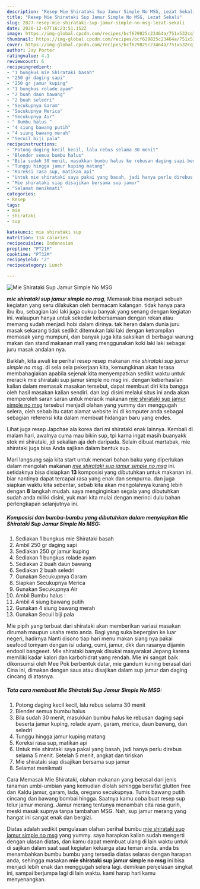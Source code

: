 ```yaml
---
description: "Resep Mie Shirataki Sup Jamur Simple No MSG, Lezat Sekali"
title: "Resep Mie Shirataki Sup Jamur Simple No MSG, Lezat Sekali"
slug: 2827-resep-mie-shirataki-sup-jamur-simple-no-msg-lezat-sekali
date: 2020-12-07T16:23:51.152Z
image: https://img-global.cpcdn.com/recipes/bcf629825c23464a/751x532cq70/mie-shirataki-sup-jamur-simple-no-msg-foto-resep-utama.jpg
thumbnail: https://img-global.cpcdn.com/recipes/bcf629825c23464a/751x532cq70/mie-shirataki-sup-jamur-simple-no-msg-foto-resep-utama.jpg
cover: https://img-global.cpcdn.com/recipes/bcf629825c23464a/751x532cq70/mie-shirataki-sup-jamur-simple-no-msg-foto-resep-utama.jpg
author: Jay Porter
ratingvalue: 4.1
reviewcount: 6
recipeingredient:
- "1 bungkus mie Shirataki basah"
- "250 gr daging sapi"
- "250 gr jamur kuping"
- "1 bungkus rolade ayam"
- "2 buah daun bawang"
- "2 buah seledri"
- "Secukupnya Garam"
- "Secukupnya Merica"
- "Secukupnya Air"
- " Bumbu halus "
- "4 siung bawang putih"
- "4 siung bawang merah"
- "Secuil biji pala"
recipeinstructions:
- "Potong daging kecil kecil, lalu rebus selama 30 menit"
- "Blender semua bumbu halus"
- "Bila sudah 30 menit, masukkan bumbu halus ke rebusan daging sapi beserta jamur kuping, rolade ayam, garam, merica, daun bawang, dan seledri"
- "Tunggu hingga jamur kuping matang"
- "Koreksi rasa sup, matikan api"
- "Untuk mie shirataki saya pakai yang basah, jadi hanya perlu direbus selama 5 menit. Setelah 5 menit, angkat dan tiriskan"
- "Mie shirataki siap disajikan bersama sup jamur"
- "Selamat menikmati"
categories:
- Resep
tags:
- mie
- shirataki
- sup

katakunci: mie shirataki sup 
nutrition: 114 calories
recipecuisine: Indonesian
preptime: "PT21M"
cooktime: "PT32M"
recipeyield: "2"
recipecategory: Lunch

---
```



![Mie Shirataki Sup Jamur Simple No MSG](https://img-global.cpcdn.com/recipes/bcf629825c23464a/751x532cq70/mie-shirataki-sup-jamur-simple-no-msg-foto-resep-utama.jpg)

<b><i>mie shirataki sup jamur simple no msg</i></b>, Memasak bisa menjadi sebuah kegiatan yang seru dilakukan oleh bermacam kalangan. tidak hanya para ibu ibu, sebagian laki laki juga cukup banyak yang senang dengan kegiatan ini. walaupun hanya untuk sekedar kebersamaan dengan rekan atau memang sudah menjadi hobi dalam dirinya. tak heran dalam dunia juru masak sekarang tidak sedikit ditemukan laki laki dengan ketrampilan memasak yang mumpuni, dan banyak juga kita saksikan di berbagai warung makan dan stand makanan mall yang menggunakan koki laki laki sebagai juru masak andalan nya.

Baiklah, kita awali ke perihal resep resep makanan <i>mie shirataki sup jamur simple no msg</i>. di sela sela pekerjaan kita, kemungkinan akan terasa membahagiakan apabila sejenak kita menyempatkan sedikit waktu untuk meracik mie shirataki sup jamur simple no msg ini. dengan keberhasilan kalian dalam memasak masakan tersebut, dapat membuat diri kita bangga oleh hasil masakan kalian sendiri. dan lagi disini melalui situs ini anda akan memperoleh saran saran untuk meracik makanan <u>mie shirataki sup jamur simple no msg</u> tersebut menjadi olahan yang yummy dan menggugah selera, oleh sebab itu catat alamat website ini di komputer anda sebagai sebagian referensi kita dalam membuat hidangan baru yang endes.

Lihat juga resep Japchae ala korea dari mi shirataki enak lainnya. Kembali di malam hari, awalnya cuma mau bikin sup, tpi karna ingat masih buanyakk stok mi shirataki, jdi sekalian aja deh daripada. Selain dibuat martabak, mie shirataki juga bisa Anda sajikan dalam bentuk sup.


Mari langsung saja kita start untuk mencari bahan baku yang diperlukan dalam mengolah makanan <u><i>mie shirataki sup jamur simple no msg</i></u> ini. setidaknya bisa disiapkan <b>13</b> komposisi yang dibutuhkan untuk makanan ini. biar nantinya dapat tercapai rasa yang enak dan sempurna. dan juga siapkan waktu kita sebentar, sebab kita akan mengolahnya kurang lebih dengan <b>8</b> langkah mudah. saya menginginkan segala yang dibutuhkan sudah anda miliki disini, yuk mari kita mulai dengan merinci dulu bahan perlengkapan selanjutnya ini.

<!--inarticleads1-->

##### Komposisi dan bumbu-bumbu yang dibutuhkan dalam menyiapkan Mie Shirataki Sup Jamur Simple No MSG:

1. Sediakan 1 bungkus mie Shirataki basah
1. Ambil 250 gr daging sapi
1. Sediakan 250 gr jamur kuping
1. Sediakan 1 bungkus rolade ayam
1. Sediakan 2 buah daun bawang
1. Sediakan 2 buah seledri
1. Gunakan Secukupnya Garam
1. Siapkan Secukupnya Merica
1. Gunakan Secukupnya Air
1. Ambil  Bumbu halus :
1. Ambil 4 siung bawang putih
1. Gunakan 4 siung bawang merah
1. Gunakan Secuil biji pala


Mie pipih yang terbuat dari shirataki akan memberikan variasi masakan dirumah maupun usaha resto anda. Bagi yang suka bepergian ke luar negeri, hadirnya Nanti disono tiap hari menu makan siang nya pakai seafood tomyam dengan isi udang, cumi, jamur, dkk dan rasanya dijamin endooll bangeeet. Mie shirataki banyak disukai masyarakat Jepang karena memiliki kadar kalori dan karbohidrat yang rendah. Mie ini sangat baik dikonsumsi oleh Mee Pok berbentuk datar, mie gandum kuning berasal dari Cina ini, dimakan dengan saus atau disajikan dalam sup jamur dan daging cincang di atasnya. 

<!--inarticleads2-->

##### Tata cara membuat Mie Shirataki Sup Jamur Simple No MSG:

1. Potong daging kecil kecil, lalu rebus selama 30 menit
1. Blender semua bumbu halus
1. Bila sudah 30 menit, masukkan bumbu halus ke rebusan daging sapi beserta jamur kuping, rolade ayam, garam, merica, daun bawang, dan seledri
1. Tunggu hingga jamur kuping matang
1. Koreksi rasa sup, matikan api
1. Untuk mie shirataki saya pakai yang basah, jadi hanya perlu direbus selama 5 menit. Setelah 5 menit, angkat dan tiriskan
1. Mie shirataki siap disajikan bersama sup jamur
1. Selamat menikmati


Cara Memasak Mie Shirataki, olahan makanan yang berasal dari jenis tanaman umbi-umbian yang kemudian diolah sehingga bersifat glutten free dan Kaldu jamur, garam, lada, oregano secukupnya. Tumis bawang putih cincang dan bawang bombai hingga. Saatnya kamu coba buat resep sup telur jamur merang. Jamur merang tentunya menambah cita rasa gurih, meski masak supnya tanpa tambahan MSG. Nah, sup jamur merang yang hangat ini sangat enak dan bergizi. 

Diatas adalah sedikit pengulasan olahan perihal bumbu <u>mie shirataki sup jamur simple no msg</u> yang yummy. saya harapkan kalian sudah mengerti dengan ulasan diatas, dan kamu dapat membuat ulang di lain waktu untuk di sajikan dalam saat saat kegiatan keluarga atau teman anda. anda bs menambahkan bumbu bumbu yang tersedia diatas selaras dengan harapan anda, sehingga masakan <b>mie shirataki sup jamur simple no msg</b> ini bisa menjadi lebih enak dan menggugah selera lagi. demikian penjelasan singkat ini, sampai berjumpa lagi di lain waktu. kami harap hari kamu menyenangkan.

